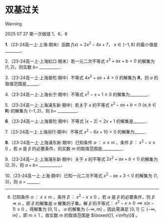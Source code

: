 # 双基过关

> [!WARNING]
>
> 2025 07 27 第一次做错 1、6、8

**1**.（23-24高一上·上海·期末）函数 $f(x)=2x^{2}-4x+7$， $x \in [-1,8]$ 的最小值是\_\_\_\_\_\_\_\_．

2.（23-24高一上·上海虹口·期末）若一元二次不等式 $x^{2}+ax+b < 0$ 的解集为 $(1,2)$，则实数 $b =$ \_\_\_\_\_\_\_\_\_\_．

3.（23-24高一上·上海普陀·期中）不等式 $4x^{2}+ax+4 > 0$ 的解集为 $\mathbf{R}$，则 $a$ 的取值范围是\_\_\_\_\_\_．

4.（23-24高一上·上海长宁·期中）不等式 $x^{2}-x+1 \geq 0$ 的解集为\_\_\_\_\_\_\_\_\_．

5.（23-24高一上·上海浦东新·期中）若关于 $x$ 的不等式 $x^{2}-ax+b < 0 \ (a,b \in \mathbf{R})$ 的解集为 $(-1,2)$，则 $b =$ \_\_\_\_\_\_\_\_\_\_．

**6**.（23-24高一上·上海普陀·期中）不等式 $|x-2| < 2x+1$ 的解集是\_\_\_\_\_\_．

7.（23-24高一上·上海闵行·期中）不等式 $x^{2}-6x+10 > 0$ 的解集为\_\_\_\_\_．

**8**.（23-24高一上·上海浦东新·期中）已知条件 $\alpha$ ： $x \leq m$ ，条件 $\beta$ ： $x^{2}-x \leq 0$ ，若 $\alpha$ 是 $\beta$ 的必要条件，则实数 $m$ 的取值范围是\_\_\_\_\_\_\_\_\_\_．

9.（23-24高一上·上海浦东新·期中）关于 $x$ 的不等式 $2x^{2}+ax+b < 0$ 的解集为 $(2,3)$，则 $a+b =$ \_\_\_\_\_\_\_\_\_\_\_．

10.（23-24高一上·上海·期中）已知一元二次不等式 $x^{2}-ax+3 < 0$ 的解集为 $(1,3)$，则 $a$ = \_\_\_\_\_\_．



----------

8. 已知条件 $\alpha$ ： $x \leq m$ ，条件 $\beta$ ： $x^2 - x \leq 0$ ，若 $\alpha$ 是 $\beta$ 的必要条件，则 $\beta \Rightarrow \alpha$ ，即 $\beta$ 的解集是 $\alpha$ 解集的子集。解 $\beta$ 的不等式： $x^2 - x \leq 0 \implies x(x-1) \leq 0$ ，得解集为 $[0, 1]$ 。 $\alpha$ 的解集为 $(-\infty, m]$ ，因此需满足 $[0, 1] \subseteq (-\infty, m]$ ，即 $m \geq 1$ 。故实数 m 的取值范围是 $\boxed{[1, +\infty)}$ 。